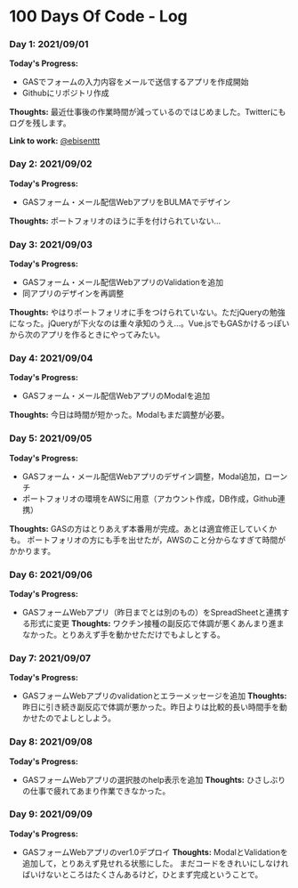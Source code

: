 # 100 Days Of Code - Log

### Day 1: 2021/09/01
**Today's Progress:** 
- GASでフォームの入力内容をメールで送信するアプリを作成開始
- Githubにリポジトリ作成

**Thoughts:** 
最近仕事後の作業時間が減っているのではじめました。Twitterにもログを残します。

**Link to work:**
[@ebisenttt](https://twitter.com/ebisenttt)

### Day 2: 2021/09/02
**Today's Progress:** 
- GASフォーム・メール配信WebアプリをBULMAでデザイン

**Thoughts:**
ポートフォリオのほうに手を付けられていない…

### Day 3: 2021/09/03
**Today's Progress:** 
- GASフォーム・メール配信WebアプリのValidationを追加
- 同アプリのデザインを再調整

**Thoughts:** 
やはりポートフォリオに手をつけられていない。ただjQueryの勉強になった。jQueryが下火なのは重々承知のうえ…。Vue.jsでもGASかけるっぽいから次のアプリを作るときにやってみたい。

### Day 4: 2021/09/04
**Today's Progress:** 
- GASフォーム・メール配信WebアプリのModalを追加

**Thoughts:** 
今日は時間が短かった。Modalもまだ調整が必要。

### Day 5: 2021/09/05
**Today's Progress:** 
- GASフォーム・メール配信Webアプリのデザイン調整，Modal追加，ローンチ
- ポートフォリオの環境をAWSに用意（アカウント作成，DB作成，Github連携）

**Thoughts:** 
GASの方はとりあえず本番用が完成。あとは適宜修正していくかも。
ポートフォリオの方にも手を出せたが，AWSのこと分からなすぎて時間がかかります。

### Day 6: 2021/09/06
**Today's Progress:** 
- GASフォームWebアプリ（昨日までとは別のもの）をSpreadSheetと連携する形式に変更
**Thoughts:** 
ワクチン接種の副反応で体調が悪くあんまり進まなかった。とりあえず手を動かせただけでもよしとする。

### Day 7: 2021/09/07
**Today's Progress:** 
- GASフォームWebアプリのvalidationとエラーメッセージを追加
**Thoughts:** 
昨日に引き続き副反応で体調が悪かった。昨日よりは比較的長い時間手を動かせたのでよしとしよう。

### Day 8: 2021/09/08
**Today's Progress:** 
- GASフォームWebアプリの選択肢のhelp表示を追加
**Thoughts:** 
ひさしぶりの仕事で疲れてあまり作業できなかった。

### Day 9: 2021/09/09
**Today's Progress:** 
- GASフォームWebアプリのver1.0デプロイ
**Thoughts:** 
ModalとValidationを追加して，とりあえず見せれる状態にした。
まだコードをきれいにしなければいけないところはたくさんあるけど，ひとまず完成ということで。

<!-- Template
### Day 1: 2021/09/04
**Today's Progress:** 

**Thoughts:** 

**Link to work:**
-->